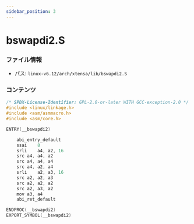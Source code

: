 ```yaml
---
sidebar_position: 3
---
```

# bswapdi2.S

### ファイル情報

- パス: `linux-v6.12/arch/xtensa/lib/bswapdi2.S`

### コンテンツ

```S
/* SPDX-License-Identifier: GPL-2.0-or-later WITH GCC-exception-2.0 */
#include <linux/linkage.h>
#include <asm/asmmacro.h>
#include <asm/core.h>

ENTRY(__bswapdi2)

	abi_entry_default
	ssai	8
	srli	a4, a2, 16
	src	a4, a4, a2
	src	a4, a4, a4
	src	a4, a2, a4
	srli	a2, a3, 16
	src	a2, a2, a3
	src	a2, a2, a2
	src	a2, a3, a2
	mov	a3, a4
	abi_ret_default

ENDPROC(__bswapdi2)
EXPORT_SYMBOL(__bswapdi2)

```
